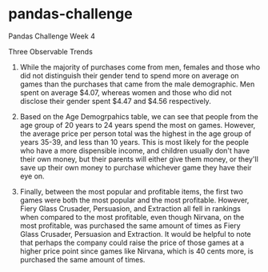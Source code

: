 # pandas-challenge
Pandas Challenge Week 4

Three Observable Trends 
1. While the majority of purchases come from men, females and those who did not distinguish their gender tend to spend more on average on games than the purchases that came from the male demographic. Men spent on average $4.07, whereas women and those who did not disclose their gender spent $4.47 and $4.56 respectively.

2. Based on the Age Demogrpahics table, we can see that people from the age group of 20 years to 24 years spend the most on games. However, the average price per person total was the highest in the age group of years 35-39, and less than 10 years. This is most likely for the people who have a more dispensible income, and children usually don't have their own money, but their parents will either give them money, or they'll save up their own money to purchase whichever game they have their eye on. 

3. Finally, between the most popular and profitable items, the first two games were both the most popular and the most profitable. However, Fiery Glass Crusader, Persuasion, and Extraction all fell in rankings when compared to the most profitable, even though Nirvana, on the most profitable, was purchased the same amount of times as Fiery Glass Crusader, Persuasion and Extraction. It would be helpful to note that perhaps the company could raise the price of those games at a higher price point since games like Nirvana, which is 40 cents more, is purchased the same amount of times. 
